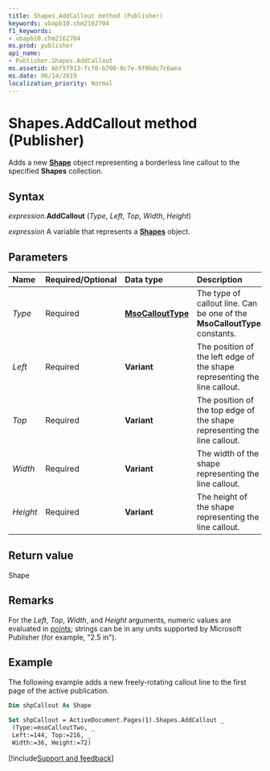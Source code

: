 ```yaml
---
title: Shapes.AddCallout method (Publisher)
keywords: vbapb10.chm2162704
f1_keywords:
- vbapb10.chm2162704
ms.prod: publisher
api_name:
- Publisher.Shapes.AddCallout
ms.assetid: bbf5f913-fcf0-b700-0c7e-9f0bdc7c6aea
ms.date: 06/14/2019
localization_priority: Normal
---
```



# Shapes.AddCallout method (Publisher)

Adds a new **[Shape](Publisher.Shape.md)** object representing a borderless line callout to the specified **Shapes** collection.


## Syntax

_expression_.**AddCallout** (_Type_, _Left_, _Top_, _Width_, _Height_)

_expression_ A variable that represents a **[Shapes](Publisher.Shapes.md)** object.


## Parameters

|Name|Required/Optional|Data type|Description|
|:-----|:-----|:-----|:-----|
|_Type_|Required| **[MsoCalloutType](office.msocallouttype.md)**|The type of callout line. Can be one of the **MsoCalloutType** constants.|
|_Left_|Required| **Variant**|The position of the left edge of the shape representing the line callout.|
|_Top_|Required| **Variant**|The position of the top edge of the shape representing the line callout.|
|_Width_|Required| **Variant**|The width of the shape representing the line callout.|
|_Height_|Required| **Variant**|The height of the shape representing the line callout.|

## Return value

Shape


## Remarks

For the _Left_, _Top_, _Width_, and _Height_ arguments, numeric values are evaluated in [points](../language/glossary/vbe-glossary.md#point); strings can be in any units supported by Microsoft Publisher (for example, "2.5 in").


## Example

The following example adds a new freely-rotating callout line to the first page of the active publication.

```vb
Dim shpCallout As Shape 
 
Set shpCallout = ActiveDocument.Pages(1).Shapes.AddCallout _ 
 (Type:=msoCalloutTwo, _ 
 Left:=144, Top:=216, _ 
 Width:=36, Height:=72)
```

[!include[Support and feedback](~/includes/feedback-boilerplate.md)]